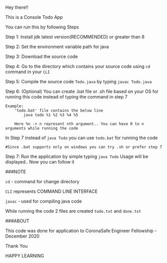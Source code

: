 Hey there!!

This is a Console Todo App

You can run this by following Steps

Step 1: 
	Install jdk latest version(RECOMMENDED) or greater than 8
	
Step 2: 
	Set the environment variable path for java
	
Step 3: 
	Download the source code
	
Step 4: 
	Go to the directory which contains your source code using `cd` command in your `CLI`
	
Step 5: 
	Compile the source code `Todo.java` by typing `javac Todo.java`
	
Step 6: (Optional)
	You can create .bat file or .sh file based on your OS for running this code instead of typing the command in step 7

	Example:
		'todo.bat' file contains the below line
			java todo %1 %2 %3 %4 %5

		Here %n -> n represent nth argument.. You can have 0 to n arguments while running the code

In Step 7 instead of `java Todo` you can use `todo.bat` for running the code

	#Since .bat supports only on windows you can try .sh or prefer step 7

Step 7:
	Run the application by simple typing `java Todo` 
	Usage will be displayed.. Now you can follow it


###NOTE

`cd` - command for change directory

`CLI` represents COMMAND LINE INTERFACE

`javac` - used for compiling java code


While running the code 2 files are created `todo.txt` and `done.txt`


###ABOUT

This code was done for application to CoronaSafe Engineer Fellowship - December 2020

Thank You

HAPPY LEARNING
